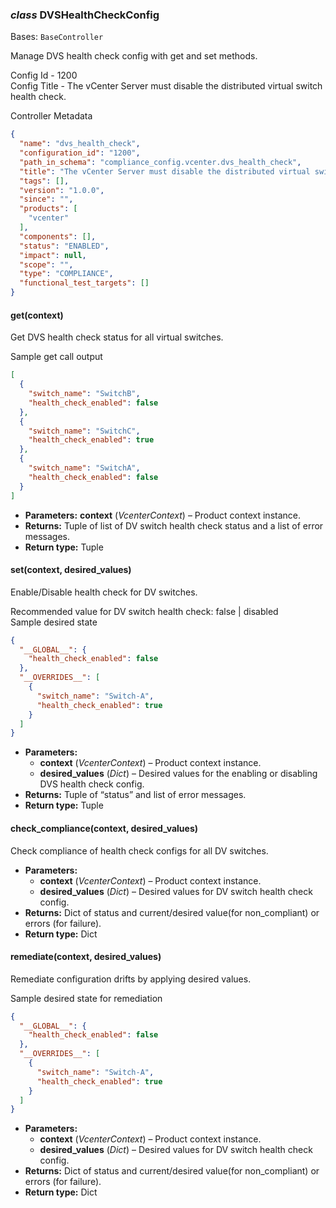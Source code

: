 ### *class* DVSHealthCheckConfig

Bases: `BaseController`

Manage DVS health check config with get and set methods.

Config Id - 1200
<br/>
Config Title - The vCenter Server must disable the distributed virtual switch health check.
<br/>

Controller Metadata
```json
{
  "name": "dvs_health_check",
  "configuration_id": "1200",
  "path_in_schema": "compliance_config.vcenter.dvs_health_check",
  "title": "The vCenter Server must disable the distributed virtual switch health check.",
  "tags": [],
  "version": "1.0.0",
  "since": "",
  "products": [
    "vcenter"
  ],
  "components": [],
  "status": "ENABLED",
  "impact": null,
  "scope": "",
  "type": "COMPLIANCE",
  "functional_test_targets": []
}
```

#### get(context)

Get DVS health check status for all virtual switches.

Sample get call output
<br/>
```json
[
  {
    "switch_name": "SwitchB",
    "health_check_enabled": false
  },
  {
    "switch_name": "SwitchC",
    "health_check_enabled": true
  },
  {
    "switch_name": "SwitchA",
    "health_check_enabled": false
  }
]
```

* **Parameters:**
  **context** (*VcenterContext*) – Product context instance.
* **Returns:**
  Tuple of list of DV switch health check status  and a list of error messages.
* **Return type:**
  Tuple

#### set(context, desired_values)

Enable/Disable health check for DV switches.

Recommended value for DV switch health check: false | disabled
<br/>
Sample desired state
<br/>
```json
{
  "__GLOBAL__": {
    "health_check_enabled": false
  },
  "__OVERRIDES__": [
    {
      "switch_name": "Switch-A",
      "health_check_enabled": true
    }
  ]
}
```

* **Parameters:**
  * **context** (*VcenterContext*) – Product context instance.
  * **desired_values** (*Dict*) – Desired values for the enabling or disabling DVS health check config.
* **Returns:**
  Tuple of “status” and list of error messages.
* **Return type:**
  Tuple

#### check_compliance(context, desired_values)

Check compliance of health check configs for all DV switches.

* **Parameters:**
  * **context** (*VcenterContext*) – Product context instance.
  * **desired_values** (*Dict*) – Desired values for DV switch health check config.
* **Returns:**
  Dict of status and current/desired value(for non_compliant) or errors (for failure).
* **Return type:**
  Dict

#### remediate(context, desired_values)

Remediate configuration drifts by applying desired values.

Sample desired state for remediation
<br/>
```json
{
  "__GLOBAL__": {
    "health_check_enabled": false
  },
  "__OVERRIDES__": [
    {
      "switch_name": "Switch-A",
      "health_check_enabled": true
    }
  ]
}
```

* **Parameters:**
  * **context** (*VcenterContext*) – Product context instance.
  * **desired_values** (*Dict*) – Desired values for DV switch health check config.
* **Returns:**
  Dict of status and current/desired value(for non_compliant) or errors (for failure).
* **Return type:**
  Dict
